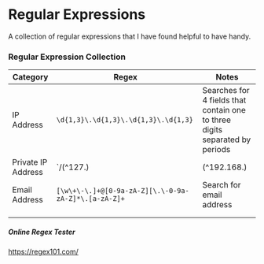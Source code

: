 # **Regular Expressions**

A collection of regular expressions that I have found helpful to have handy. 

### Regular Expression Collection


|Category| Regex  | Notes
|--|--|-- |
| IP Address | `\d{1,3}\.\d{1,3}\.\d{1,3}\.\d{1,3}` | Searches for 4 fields that contain one to three digits separated by periods
 Private IP Address	| `\/(^127\.)|(^192\.168\.)|(^10\.)|(^172\.1[6-9]\.)|(^172\.2[0-9]\.)|(^172\.3[0-1]\.)|(^::1$)|(^[fF][cCdD])` | Searches for Private IP ranges including IPv6 |
 |Email Address  | `[\w\+\-\.]+@[0-9a-zA-Z][\.\-0-9a-zA-Z]*\.[a-zA-Z]+`  | Search for email address
 |  |  | 
 |  |  | 
 
 
 
 
 

##### Online Regex Tester 
https://regex101.com/

